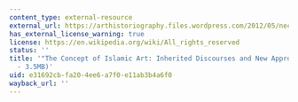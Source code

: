 ```yaml
---
content_type: external-resource
external_url: https://arthistoriography.files.wordpress.com/2012/05/necipogludoc.pdf
has_external_license_warning: true
license: https://en.wikipedia.org/wiki/All_rights_reserved
status: ''
title: '"The Concept of Islamic Art: Inherited Discourses and New Approaches" (PDF
  - 3.5MB)'
uid: e31692cb-fa20-4ee6-a7f0-e11ab3b4a6f0
wayback_url: ''
---
```

